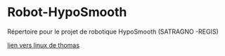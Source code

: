# Robot-HypoSmooth
Répertoire pour le projet de robotique HypoSmooth (SATRAGNO -REGIS)


[lien vers linux de thomas](https://github.com/ThomasRegis/Linux-td)
